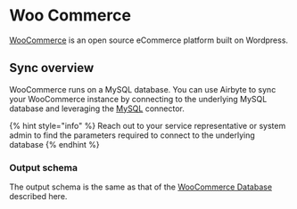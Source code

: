 # Woo Commerce

[WooCommerce](https://woocommerce.com/) is an open source eCommerce platform built on Wordpress.

## Sync overview

WooCommerce runs on a MySQL database. You can use Airbyte to sync your WooCommerce instance by connecting to the underlying MySQL database and leveraging the [MySQL](mysql.md) connector.

{% hint style="info" %}
Reach out to your service representative or system admin to find the parameters required to connect to the underlying database
{% endhint %}

### Output schema

The output schema is the same as that of the [WooCommerce Database](https://github.com/woocommerce/woocommerce/wiki/Database-Description) described here.

